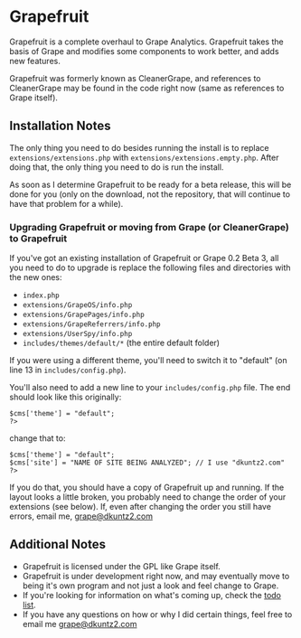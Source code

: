 # Grapefruit

Grapefruit is a complete overhaul to Grape Analytics. Grapefruit takes the basis of Grape and modifies some components to work
better, and adds new features.

Grapefruit was formerly known as CleanerGrape, and references to CleanerGrape may be found in the code right now (same as references to Grape itself).

## Installation Notes

The only thing you need to do besides running the install is to replace 
`extensions/extensions.php` with `extensions/extensions.empty.php`. 
After doing that, the only thing you need to do is run the install.

As soon as I determine Grapefruit to be ready for a beta release, this will be done for you (only on the download, not the 
repository, that will continue to have that problem for a while).

### Upgrading Grapefruit or moving from Grape (or CleanerGrape) to Grapefruit

If you've got an existing installation of Grapefruit or Grape 0.2 Beta 3, all you need to do
to upgrade is replace the following files and directories with the new ones:

 * `index.php`
 * `extensions/GrapeOS/info.php`
 * `extensions/GrapePages/info.php`
 * `extensions/GrapeReferrers/info.php`
 * `extensions/UserSpy/info.php`
 * `includes/themes/default/*` (the entire default folder)

If you were using a different theme, you'll need to switch it to "default" (on line 13 in 
`includes/config.php`).

You'll also need to add a new line to your `includes/config.php` file. The end should look like this originally:

    $cms['theme'] = "default";
    ?>

change that to:

    $cms['theme'] = "default";
    $cms['site'] = "NAME OF SITE BEING ANALYZED"; // I use "dkuntz2.com"
    ?>

If you do that, you should have a copy of Grapefruit up and running. If the layout looks a 
little broken, you probably need to change the order of your extensions (see below). If, even
after changing the order you still have errors, email me, grape@dkuntz2.com

## Additional Notes

* Grapefruit is licensed under the GPL like Grape itself.
* Grapefruit is under development right now, and may eventually move to being it's own program and not just a look and feel change to Grape.
* If you're looking for information on what's coming up, check the [todo list](todo.markdown).
* If you have any questions on how or why I did certain things, feel free to email me grape@dkuntz2.com